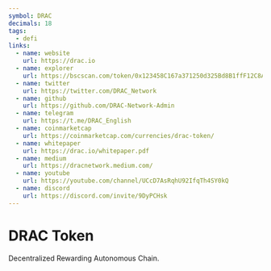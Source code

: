 ```yaml
---
symbol: DRAC
decimals: 18
tags:
  - defi
links:
  - name: website
    url: https://drac.io
  - name: explorer
    url: https://bscscan.com/token/0x123458C167a371250d325Bd8B1ffF12C8AF692A7
  - name: twitter
    url: https://twitter.com/DRAC_Network
  - name: github
    url: https://github.com/DRAC-Network-Admin
  - name: telegram
    url: https://t.me/DRAC_English
  - name: coinmarketcap
    url: https://coinmarketcap.com/currencies/drac-token/
  - name: whitepaper
    url: https://drac.io/whitepaper.pdf
  - name: medium
    url: https://dracnetwork.medium.com/
  - name: youtube
    url: https://youtube.com/channel/UCcD7AsRqhU92IfqTh4SY0kQ
  - name: discord
    url: https://discord.com/invite/9DyPCHsk
---
```


# DRAC Token

Decentralized Rewarding Autonomous Chain.
